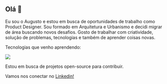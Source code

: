 ## Olá 👋

Eu sou o Augusto e estou em busca de oportunidades de trabalho como Product Designer. Sou formado em Arquitetura e Urbanismo e decidi migrar de área buscando novos desafios. Gosto de trabalhar com criatividade, solução de problemas, tecnologias e também de aprender coisas novas.

Tecnologias que venho aprendendo:

<img src="https://skillicons.dev/icons?i=html,css,js,bootstrap,sass,jquery,react,redux,git,figma,vscode" />

Estou em busca de projetos open-source para contribuir.

Vamos nos conectar no [Linkedin!](https://www.linkedin.com/in/augustobrandao/)

<!--
**gutoobrandao/gutoobrandao** is a ✨ _special_ ✨ repository because its `README.md` (this file) appears on your GitHub profile.

Here are some ideas to get you started:

- 🔭 I’m currently working on ...
- 🌱 I’m currently learning ...
- 👯 I’m looking to collaborate on ...
- 🤔 I’m looking for help with ...
- 💬 Ask me about ...
- 📫 How to reach me: ...
- 😄 Pronouns: ...
- ⚡ Fun fact: ...
-->
